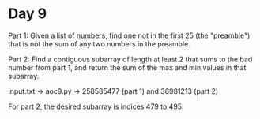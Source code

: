 # Day 9

Part 1: Given a list of numbers, find one not in the first 25 (the "preamble")
that is not the sum of any two numbers in the preamble.

Part 2: Find a contiguous subarray of length at least 2 that sums to the bad
number from part 1, and return the sum of the max and min values in that
subarray.

input.txt -> aoc9.py -> 258585477 (part 1) and 36981213 (part 2)

For part 2, the desired subarray is indices 479 to 495.


